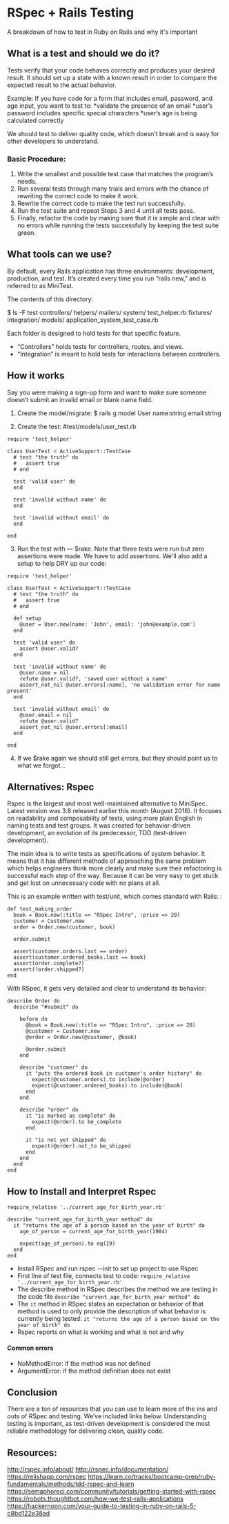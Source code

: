 # RSpec + Rails Testing
A breakdown of how to test in Ruby on Rails and why it's important

## What is a test and should we do it?
Tests verify that your code behaves correctly and produces your desired result. It should set up a state with a known result in order to compare the expected result to the actual behavior. 

Example:
If you have code for a form that includes email, password, and age input, you want to test to:
*validate the presence of an email
*user’s password includes specific special characters
*user’s age is being calculated correctly

We should test to deliver quality code, which doesn’t break and is easy for other developers to understand.

### Basic Procedure:
1. Write the smallest and possible test case that matches the program’s needs.
2. Run several tests through many trials and errors with the chance of rewriting the correct code to make it work.
3. Rewrite the correct code to make the test run successfully.
4. Run the test suite and repeat Steps 3 and 4 until all tests pass.
5. Finally, refactor the code by making sure that it is simple and clear with no errors while running the tests successfully by keeping the test suite green.

## What tools can we use?
By default, every Rails application has three environments: development, production, and test. It’s created every time you run “rails new,” and is referred to as MiniTest.

The contents of this directory:

$ ls -F test
controllers/           helpers/               mailers/               system/                test_helper.rb
fixtures/              integration/           models/                application_system_test_case.rb

Each folder is designed to hold tests for that specific feature.
- “Controllers” holds tests for controllers, routes, and views. 
- “Integration” is meant to hold tests for interactions between controllers.

## How it works
Say you were making a sign-up form and want to make sure someone doesn’t submit an invalid email or blank name field.
1. Create the model/migrate:
	$ rails g model User name:string email:string
	
2. Create the test:
#test/models/user_test.rb
```
require 'test_helper'

class UserTest < ActiveSupport::TestCase
  # test "the truth" do
  #   assert true
  # end

  test 'valid user' do
  end

  test 'invalid without name' do
  end

  test 'invalid without email' do
  end
  
end
```

3. Run the test with — $rake. Note that three tests were run but zero assertions were made. We have to add assertions. We'll also add a setup to help DRY up our code:
```
require 'test_helper'

class UserTest < ActiveSupport::TestCase
  # test "the truth" do
  #   assert true
  # end

  def setup
    @user = User.new(name: 'John', email: 'john@example.com')
  end

  test 'valid user' do
    assert @user.valid?
  end

  test 'invalid without name' do
    @user.name = nil
    refute @user.valid?, 'saved user without a name'
    assert_not_nil @user.errors[:name], 'no validation error for name present'
  end

  test 'invalid without email' do
    @user.email = nil
    refute @user.valid?
    assert_not_nil @user.errors[:email]
  end
  
end
```

4. If we $rake again we should still get errors, but they should point us to what we forgot… 

## Alternatives: Rspec
Rspec is the largest and most well-maintained alternative to MiniSpec. Latest version was 3.8 released earlier this month (August 2018). It focuses on readability and composability of tests, using more plain English in naming tests and test groups. It was created for behavior-driven development, an evolution of its predecessor, TDD (test-driven development).

The main idea is to write tests as specifications of system behavior. It means that it has different 
methods of approaching the same problem which helps engineers think more clearly and make sure their refactoring is successful each step of the way. Because it can be very easy to get stuck and get lost on unnecessary code with no plans at all.

This is an example written with test/unit, which comes standard with Rails:
:
```
def test_making_order
  book = Book.new(:title => "RSpec Intro", :price => 20)
  customer = Customer.new
  order = Order.new(customer, book)

  order.submit

  assert(customer.orders.last == order)
  assert(customer.ordered_books.last == book)
  assert(order.complete?)
  assert(!order.shipped?)
end
```

With RSpec, it gets very detailed and clear to understand its behavior:
```
describe Order do
  describe "#submit" do

    before do
      @book = Book.new(:title => "RSpec Intro", :price => 20)
      @customer = Customer.new
      @order = Order.new(@customer, @book)

      @order.submit
    end

    describe "customer" do
      it "puts the ordered book in customer's order history" do
        expect(@customer.orders).to include(@order)
        expect(@customer.ordered_books).to include(@book)
      end
    end

    describe "order" do
      it "is marked as complete" do
        expect(@order).to be_complete
      end

      it "is not yet shipped" do
        expect(@order).not_to be_shipped
      end
    end
  end
end
```

## How to Install and Interpret Rspec 
```
require_relative '../current_age_for_birth_year.rb'

describe "current_age_for_birth_year method" do
  it "returns the age of a person based on the year of birth" do
    age_of_person = current_age_for_birth_year(1984)

    expect(age_of_person).to eq(19)
  end
end
```
- Install RSpec and run rspec --init to set up project to use Rspec
- First line of test file, connects test to code:
`require_relative '../current_age_for_birth_year.rb'`
- The describe method in RSpec describes the method we are testing in the code file
`describe "current_age_for_birth_year method" do`
- The `it` method in RSpec states an expectation or behavior of that method is used to only provide the description of what behavior is currently being tested:
`it "returns the age of a person based on the year of birth" do`
- Rspec reports on what is working and what is not and why

#### Common errors
- NoMethodError: if the method was not defined
- ArgumentError: if the method definition does not exist

## Conclusion

There are a ton of resources that you can use to learn more of the ins and outs of RSpec and testing. We’ve included links below. Understanding testing is important, as test-driven development is considered the most reliable methodology for delivering clean, quality code.



## Resources:
http://rspec.info/about/ 
http://rspec.info/documentation/
https://relishapp.com/rspec
https://learn.co/tracks/bootcamp-prep/ruby-fundamentals/methods/tdd-rspec-and-learn
https://semaphoreci.com/community/tutorials/getting-started-with-rspec
https://robots.thoughtbot.com/how-we-test-rails-applications
https://hackernoon.com/your-guide-to-testing-in-ruby-on-rails-5-c8bd122e38ad
